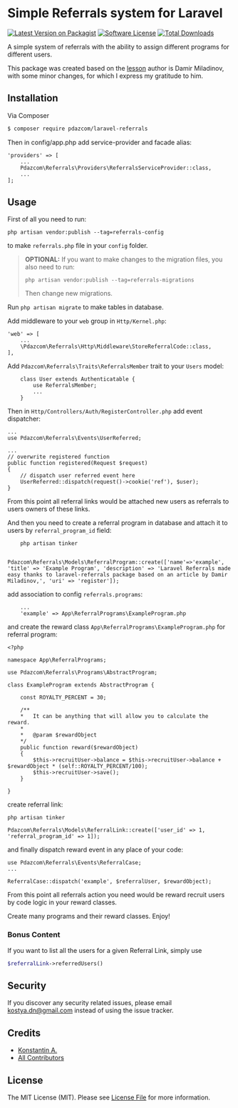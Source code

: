 # Simple Referrals system for Laravel

[![Latest Version on Packagist][ico-version]][link-packagist]
[![Software License][ico-license]](LICENSE)
[![Total Downloads][ico-downloads]][link-downloads]

A simple system of referrals with the ability to assign different programs for different users.

This package was created based on the [lesson](https://blog.damirmiladinov.com/laravel/building-laravel-referral-system.html#.Wc4eA6xJaHo) 
author is Damir Miladinov, with some minor changes, for which I express my gratitude to him.

## Installation
Via Composer

``` bash
$ composer require pdazcom/laravel-referrals
```

Then in config/app.php add service-provider and facade alias:

```
'providers' => [
    ...
    Pdazcom\Referrals\Providers\ReferralsServiceProvider::class,
    ...
];
```

## Usage

First of all you need to run:
```
php artisan vendor:publish --tag=referrals-config
```
to make `referrals.php` file in your `config` folder.

>**OPTIONAL:** If you want to make changes to the migration files, you also need to run:
>```
>php artisan vendor:publish --tag=referrals-migrations
>```
> Then change new migrations.

Run `php artisan migrate` to make tables in database.

Add middleware to your `web` group in `Http/Kernel.php`:

```
'web' => [
    ...
    \Pdazcom\Referrals\Http\Middleware\StoreReferralCode::class,
],
```

Add `Pdazcom\Referrals\Traits\ReferralsMember` trait to your `Users` model:

```
    class User extends Authenticatable {
        use ReferralsMember;
        ...
    }
```

Then in `Http/Controllers/Auth/RegisterController.php` add event dispatcher:

```
...
use Pdazcom\Referrals\Events\UserReferred;

...
// overwrite registered function
public function registered(Request $request)
{
    // dispatch user referred event here
    UserReferred::dispatch(request()->cookie('ref'), $user);
}
```

From this point all referral links would be attached new users as referrals to users owners of these links.

And then you need to create a referral program in database and attach it to users by `referral_program_id` field:

```
    php artisan tinker
    
    Pdazcom\Referrals\Models\ReferralProgram::create(['name'=>'example', 'title' => 'Example Program', 'description' => 'Laravel Referrals made easy thanks to laravel-referrals package based on an article by Damir Miladinov,', 'uri' => 'register']);
```

add association to config `referrals.programs`:
```
    ...
    'example' => App\ReferralPrograms\ExampleProgram.php
```
and create the reward class `App\ReferralPrograms\ExampleProgram.php` for referral program:

```
<?php

namespace App\ReferralPrograms;

use Pdazcom\Referrals\Programs\AbstractProgram;

class ExampleProgram extends AbstractProgram {

    const ROYALTY_PERCENT = 30;

    /**
    *   It can be anything that will allow you to calculate the reward.   
    * 
    *   @param $rewardObject
    */
    public function reward($rewardObject)
    {
        $this->recruitUser->balance = $this->recruitUser->balance + $rewardObject * (self::ROYALTY_PERCENT/100);
        $this->recruitUser->save();
    }

}
```
create referral link:
```
php artisan tinker

Pdazcom\Referrals\Models\ReferralLink::create(['user_id' => 1, 'referral_program_id' => 1]);
```

and finally dispatch reward event in any place of your code:

```
use Pdazcom\Referrals\Events\ReferralCase;
...

ReferralCase::dispatch('example', $referralUser, $rewardObject);
```

From this point all referrals action you need would be reward recruit users by code logic in your reward classes.

Create many programs and their reward classes. Enjoy!

### Bonus Content 

If you want to list all the users for a given Referral Link, simply use

```php
$referralLink->referredUsers()
```

## Security

If you discover any security related issues, please email kostya.dn@gmail.com instead of using the issue tracker.

## Credits

- [Konstantin A.][link-author]
- [All Contributors][link-contributors]

## License

The MIT License (MIT). Please see [License File](LICENSE) for more information.

[ico-version]: https://img.shields.io/packagist/v/pdazcom/laravel-referrals.svg?style=flat-square
[ico-license]: https://img.shields.io/badge/license-MIT-brightgreen.svg?style=flat-square
[ico-travis]: https://img.shields.io/travis/pdazcom/laravel-referrals/master.svg?style=flat-square
[ico-scrutinizer]: https://img.shields.io/scrutinizer/coverage/g/pdazcom/laravel-referrals.svg?style=flat-square
[ico-code-quality]: https://img.shields.io/scrutinizer/g/pdazcom/laravel-referrals.svg?style=flat-square
[ico-downloads]: https://img.shields.io/packagist/dt/pdazcom/laravel-referrals.svg?style=flat-square

[link-packagist]: https://packagist.org/packages/pdazcom/laravel-referrals
[link-travis]: https://travis-ci.org/pdazcom/laravel-referrals
[link-scrutinizer]: https://scrutinizer-ci.com/g/pdazcom/laravel-referrals/code-structure
[link-code-quality]: https://scrutinizer-ci.com/g/pdazcom/laravel-referrals
[link-downloads]: https://packagist.org/packages/pdazcom/laravel-referrals
[link-author]: https://github.com/pdazcom
[link-contributors]: ../../contributors
